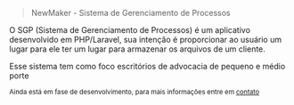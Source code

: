 <blockquote>
  NewMaker - Sistema de Gerenciamento de Processos
</blockquote>
<p>O SGP (Sistema de Gerenciamento de Processos) é um aplicativo desenvolvido em PHP/Laravel, sua intenção é proporcionar ao usuário um lugar para ele ter um lugar para armazenar os arquivos de um cliente.</p>
<p>Esse sistema tem como foco escritórios de advocacia de pequeno e médio porte</p>
<small>Ainda está em fase de desenvolvimento, para mais informações entre em <a href="mailto:victor.silva452@outlook.com">contato</a></small>
